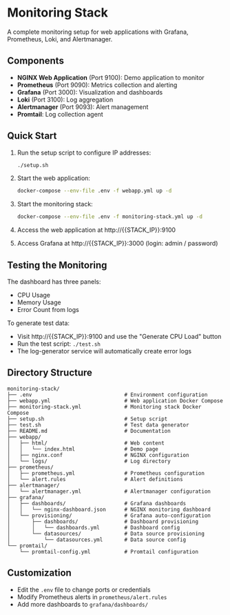 # Monitoring Stack

A complete monitoring setup for web applications with Grafana, Prometheus, Loki, and Alertmanager.

## Components

- **NGINX Web Application** (Port 9100): Demo application to monitor
- **Prometheus** (Port 9090): Metrics collection and alerting
- **Grafana** (Port 3000): Visualization and dashboards
- **Loki** (Port 3100): Log aggregation
- **Alertmanager** (Port 9093): Alert management
- **Promtail**: Log collection agent

## Quick Start

1. Run the setup script to configure IP addresses:

   ```bash
   ./setup.sh
   ```

2. Start the web application:

   ```bash
   docker-compose --env-file .env -f webapp.yml up -d
   ```

3. Start the monitoring stack:

   ```bash
   docker-compose --env-file .env -f monitoring-stack.yml up -d
   ```

4. Access the web application at http://{{STACK_IP}}:9100
5. Access Grafana at http://{{STACK_IP}}:3000 (login: admin / password)

## Testing the Monitoring

The dashboard has three panels:

- CPU Usage
- Memory Usage
- Error Count from logs

To generate test data:

- Visit http://{{STACK_IP}}:9100 and use the "Generate CPU Load" button
- Run the test script: `./test.sh`
- The log-generator service will automatically create error logs

## Directory Structure

```
monitoring-stack/
├── .env                              # Environment configuration
├── webapp.yml                        # Web application Docker Compose
├── monitoring-stack.yml              # Monitoring stack Docker Compose
├── setup.sh                          # Setup script
├── test.sh                           # Test data generator
├── README.md                         # Documentation
├── webapp/
│   ├── html/                         # Web content
│   │   └── index.html                # Demo page
│   ├── nginx.conf                    # NGINX configuration
│   └── logs/                         # Log directory
├── prometheus/
│   ├── prometheus.yml                # Prometheus configuration
│   └── alert.rules                   # Alert definitions
├── alertmanager/
│   └── alertmanager.yml              # Alertmanager configuration
├── grafana/
│   ├── dashboards/                   # Grafana dashboards
│   │   └── nginx-dashboard.json      # NGINX monitoring dashboard
│   └── provisioning/                 # Grafana auto-configuration
│       ├── dashboards/               # Dashboard provisioning
│       │   └── dashboards.yml        # Dashboard config
│       └── datasources/              # Data source provisioning
│           └── datasources.yml       # Data source config
└── promtail/
    └── promtail-config.yml           # Promtail configuration
```

## Customization

- Edit the `.env` file to change ports or credentials
- Modify Prometheus alerts in `prometheus/alert.rules`
- Add more dashboards to `grafana/dashboards/`
